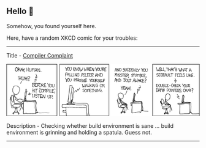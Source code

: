 ## Hello 👀

Somehow, you found yourself here.

Here, have a random XKCD comic for your troubles:

-----------------------------------

Title - [Compiler Complaint](https://xkcd.com/371)

![Compiler Complaint](./random_comic.png)

Description - Checking whether build environment is sane ... build environment is grinning and holding a spatula.  Guess not.

-----------------------------------